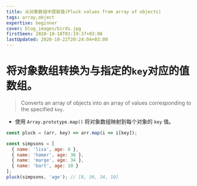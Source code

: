 ```yaml
---
title: 从对象数组中提取值(Pluck values from array of objects)
tags: array,object
expertise: beginner
cover: blog_images/birds.jpg
firstSeen: 2020-10-18T01:19:37+03:00
lastUpdated: 2020-10-22T20:24:04+03:00
---
```


# 将对象数组转换为与指定的`key`对应的值数组。
> Converts an array of objects into an array of values corresponding to the specified `key`.

- 使用 `Array.prototype.map()` 将对象数组映射到每个对象的 `key` 值。

```js
const pluck = (arr, key) => arr.map(i => i[key]);
```

```js
const simpsons = [
  { name: 'lisa', age: 8 },
  { name: 'homer', age: 36 },
  { name: 'marge', age: 34 },
  { name: 'bart', age: 10 }
];
pluck(simpsons, 'age'); // [8, 36, 34, 10]
```
